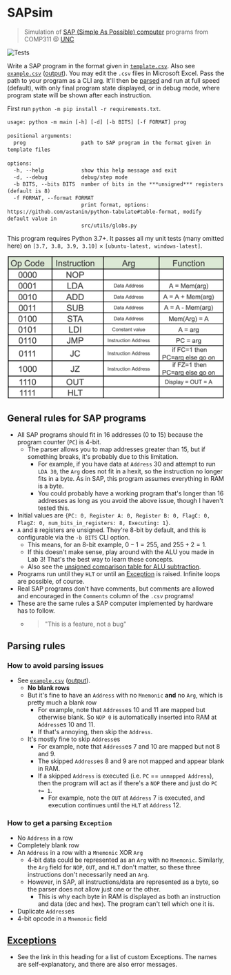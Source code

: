 # SAPsim

> Simulation of [SAP (Simple As Possible) computer](img/SAP.png) programs from COMP311 @ [UNC](https://unc.edu)

![Tests](https://github.com/jesse-wei/SAPsim/actions/workflows/tests.yml/badge.svg)

Write a SAP program in the format given in [`template.csv`](template.csv). Also see [`example.csv`](tests/public_prog/example.csv) ([output](tests/data/public_prog/example_expected.txt)). You may edit the `.csv` files in Microsoft Excel. Pass the path to your program as a CLI arg. It'll then be [parsed](#parsing-rules) and run at full speed (default), with only final program state displayed, or in debug mode, where program state will be shown after each instruction.

First run `python -m pip install -r requirements.txt`.

```
usage: python -m main [-h] [-d] [-b BITS] [-f FORMAT] prog

positional arguments:
  prog                  path to SAP program in the format given in template files

options:
  -h, --help            show this help message and exit
  -d, --debug           debug/step mode
  -b BITS, --bits BITS  number of bits in the ***unsigned*** registers (default is 8)
  -f FORMAT, --format FORMAT
                        print format, options: https://github.com/astanin/python-tabulate#table-format, modify default value in
                        src/utils/globs.py
```

This program requires Python 3.7+. It passes all my unit tests (many omitted here) on `[3.7, 3.8, 3.9, 3.10]` $\times$ `[ubuntu-latest, windows-latest]`.

![SAP instruction set](img/SAP_instruction_set.png)

## General rules for SAP programs

- All SAP programs should fit in 16 addresses (0 to 15) because the program counter (`PC`) is 4-bit.
  - The parser allows you to map addresses greater than 15, but if something breaks, it's probably due to this limitation.
    - For example, if you have data at `Address` 30 and attempt to run `LDA 30`, the `Arg` does not fit in a hexit, so the instruction no longer fits in a byte. As in SAP, this program assumes everything in RAM is a byte.
    - You could probably have a working program that's longer than 16 addresses as long as you avoid the above issue, though I haven't tested this.
- Initial values are `{PC: 0, Register A: 0, Register B: 0, FlagC: 0, FlagZ: 0, num_bits_in_registers: 8, Executing: 1}`.
- `A` and `B` registers are unsigned. They're 8-bit by default, and this is configurable via the `-b BITS` CLI option.
  - This means, for an 8-bit example, $0-1=255$, and $255+2=1$.
  - If this doesn't make sense, play around with the ALU you made in Lab 3! That's the best way to learn these concepts.
  - Also see the [unsigned comparison table for ALU subtraction](/img/unsigned_comparison_table_ALU_subtraction.png).
- Programs run until they `HLT` or until an [Exception](src/utils/exceptions.py) is raised. Infinite loops are possible, of course.
- Real SAP programs don't have comments, but comments are allowed and encouraged in the `Comments` column of the `.csv` programs!
- These are the same rules a SAP computer implemented by hardware has to follow.
  - > "This is a feature, not a bug"

## Parsing rules

### How to avoid parsing issues

- See [`example.csv`](tests/public_prog/example.csv) ([output](tests/data/public_prog/example_expected.txt)).
  - **No blank rows**
  - But it's fine to have an `Address` with no `Mnemonic` **and** no `Arg`, which is pretty much a blank row
    - For example, note that `Address`es 10 and 11 are mapped but otherwise blank. So `NOP 0` is automatically inserted into RAM at `Address`es 10 and 11.
    - If that's annoying, then skip the `Address`.
  - It's mostly fine to skip `Address`es
    - For example, note that `Address`es 7 and 10 are mapped but not 8 and 9.
    - The skipped `Address`es 8 and 9 are not mapped and appear blank in RAM.
    - If a skipped `Address` is executed (i.e. `PC` == `unmapped Address`), then the program will act as if there's a `NOP` there and just do `PC += 1`.
      - For example, note the `OUT` at `Address` 7 is executed, and execution continues until the `HLT` at `Address` 12.

### How to get a parsing `Exception`

- No `Address` in a row
- Completely blank row
- An `Address` in a row with a `Mnemonic` XOR `Arg`
  - 4-bit data could be represented as an `Arg` with no `Mnemonic`. Similarly, the `Arg` field for `NOP`, `OUT`, and `HLT` don't matter, so these three instructions don't necessarily need an `Arg`.
  - However, in SAP, all instructions/data are represented as a byte, so the parser does not allow just one or the other.
    - This is why each byte in RAM is displayed as both an instruction and data (dec and hex). The program can't tell which one it is.
- Duplicate `Address`es
- 4-bit opcode in a `Mnemonic` field

## [Exceptions](src/utils/exceptions.py)

- See the link in this heading for a list of custom Exceptions. The names are self-explanatory, and there are also error messages.
